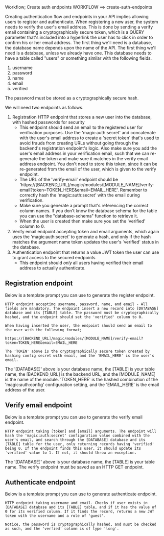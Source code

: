 Workflow; Create auth endpoints
WORKFLOW ==> create-auth-endpoints

Creating authentication flow and endpoints in your API implies allowing users to register and authenticate. When registering a new user, the system needs to verify the user's email address. This is done by sending a verify email containing a cryptographically secure token, which is a QUERY parameter that's included into a hyperlink the user has to click in order to confirm his or her email address. The first thing we'll need is a database, the database name depends upon the name of the API. The first thing we'll need is a database, unless we already have one. This database needs to have a table called "users" or something similar with the following fields.

1. username
2. password
3. name
4. email
5. verified

The password must be stored as a cryptographically secure hash.

We will need two endpoints as follows.

1. Registration HTTP endpoint that stores a new user into the database, with hashed passwords for security
   - This endpoint should send an email to the registered user for verification purposes. Use the 'magic:auth:secret' and concatenate with the user's email address to create a 'secret token' that's used to avoid frauds from creating URLs without going through the backend's registration endpoint's logic. Also make sure you add the user's email address in your verification email, such that we can re-generate the token and make sure it matches in the verify email address endpoint. You don't need to store this token, since it can be re-generated from the email of the user, which is given to the verify endpoint.
   - The URL of the 'verify-email' endpoint should be 'https://[BACKEND_URL]/magic/modules/[MODULE_NAME]/verify-email?token=TOKEN_HERE&email=EMAIL_HERE'. Remember to correctly hash the 'magic:auth:secret' with the email during verification.
   - Make sure you generate a prompt that's referencing the correct column names. If you don't know the database schema for the table you can use the "database-schema" function to retrieve it.
   - When the user is created then make sure you set the 'verified' column to 0.
2. Verify email endpoint accepting token and email arguments, which again uses the 'magic:auth:secret' to generate a hash, and only if the hash matches the argument name token updates the user's 'verified' status in the database.
3. Authentication endpoint that returns a value JWT token the user can use to grant access to the secured endpoints
   - This endpoint should *only* all users having verified their email address to actually authenticate.

## Registration endpoint

Below is a template prompt you can use to generate the register endpoint.

```plaintext
HTTP endpoint accepting username, password, name, and email - All fields are mandatory. The endpoint insert a new record into [DATABASE] database and its [TABLE] table. The password must be cryptographically hashed, and the endpoint should set the 'verified' column to 0.

When having inserted the user, the endpoint should send an email to the user with the following format;

https://[BACKEND_URL]/magic/modules/[MODULE_NAME]/verify-email?token=TOKEN_HERE&email=EMAIL_HERE

The 'TOKEN' above is the cryptographically secure token created by hashing config secret with email, and the 'EMAIL_HERE' is the user's email.
```

The '[DATABASE]' above is your database name, the [TABLE] is your table name, the [BACKEND_URL] is the backend URL, and the [MODULE_NAME] is the name of the module. 'TOKEN_HERE' is the hashed combination of the 'magic:auth:config' configuration setting, and the 'EMAIL_HERE' is the email address of the user.

## Verify email endpoint

Below is a template prompt you can use to generate the verify email endpoint.

```plaintext
HTTP endpoint taking [token] and [email] arguments. The endpoint will hash the 'magic:auth:secret' configuration value combined with the user's email, and search through the [DATABASE] database and its [TABLE] table for the user, only returning records having 'verified' being 0. If the endpoint finds this user, it should update its 'verified' value to 1. If not, it should throw an exception.
```

The '[DATABASE]' above is your database name, the [TABLE] is your table name. The verify endpoint must be saved as an HTTP GET endpoint.

## Authenticate endpoint

Below is a template prompt you can use to generate authenticate endpoint.

```plaintext
HTTP endpoint taking username and email. Checks if user exists in [DATABASE] database and its [TABLE] table, and if it has the value of 0 for its verified column. If it finds the record, returns a new JWT token with the username and a role of 'guest'.

Notice, the password is cryptographically hashed, and must be checked as such, and the 'verfied' column is of type 'long'.
```

